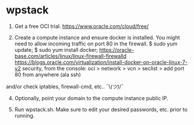 # wpstack

1. Get a free OCI trial.
https://www.oracle.com/cloud/free/

2. Create a compute instance and ensure docker is installed.  You might need to allow incoming traffic on port 80 in the firewall.
$ sudo yum update;
$ sudo yum install docker;
https://oracle-base.com/articles/linux/linux-firewall-firewalld
https://blogs.oracle.com/virtualization/install-docker-on-oracle-linux-7-v2
security, from the console:
oci > network > vcn > seclist > add port 80 from anywhere (ala ssh)

and/or check iptables, firewall-cmd, etc..
¯\\_(ツ)_/¯ 

4. Optionally, point your domain to the compute instance public IP.

3. Run wpstack.sh.  Make sure to edit your desired passwords, etc. prior to running.
